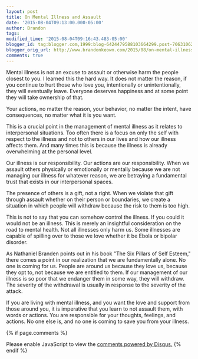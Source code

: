```yaml
---
layout: post
title: On Mental Illness and Assault
date: '2015-08-04T09:13:00.000-05:00'
author: Brandon
tags:
modified_time: '2015-08-04T09:16:43.483-05:00'
blogger_id: tag:blogger.com,1999:blog-6424479588103664299.post-706310628288834847
blogger_orig_url: http://www.brandonkeown.com/2015/08/on-mental-illness-and-assault.html
comments: true
---
```


Mental illness is not an excuse to assault or otherwise harm the people closest to you. I learned this the hard way. It does not matter the reason, if you continue to hurt those who love you, intentionally or unintentionally, they will eventually leave. Everyone deserves happiness and at some point they will take ownership of that.

Your actions, no matter the reason, your behavior, no matter the intent, have consequences, no matter what it is you want.

This is a crucial point in the management of mental illness as it relates to interpersonal situations. Too often there is a focus on only the self with respect to the illness and not to others in our lives and how our illness affects them. And many times this is because the illness is already overwhelming at the personal level.

Our illness is our responsibility. Our actions are our responsibility. When we assault others physically or emotionally or mentally because we are not managing our illness for whatever reason, we are betraying a fundamental trust that exists in our interpersonal spaces.

The presence of others is a gift, not a right. When we violate that gift through assault whether on their person or boundaries, we create a situation in which people will withdraw because the risk to them is too high.

This is not to say that you can somehow control the illness. If you could it would not be an illness. This is merely an insightful consideration on the road to mental health. Not all illnesses only harm us. Some illnesses are capable of spilling over to those we love whether it be Ebola or bipolar disorder.

As Nathaniel Branden points out in his book "The Six Pillars of Self Esteem," there comes a point in our realization that we are fundamentally alone. No one is coming for us. People are around us because they love us, because they opt to, not because we are entitled to them. If our management of our illness is so poor that we endanger them in some way, they will withdraw. The severity of the withdrawal is usually in response to the severity of the attack.

If you are living with mental illness, and you want the love and support from those around you, it is imperative that you learn to not assault them, with words or actions. You are responsible for your thoughts, feelings, and actions. No one else is, and no one is coming to save you from your illness.

{% if page.comments %}
<div id="disqus_thread"></div>
<script>
    /**
     *  RECOMMENDED CONFIGURATION VARIABLES: EDIT AND UNCOMMENT THE SECTION BELOW TO INSERT DYNAMIC VALUES FROM YOUR PLATFORM OR CMS.
     *  LEARN WHY DEFINING THESE VARIABLES IS IMPORTANT: https://disqus.com/admin/universalcode/#configuration-variables
     */
    var PAGE_URL = "http://www.brandonkeown.com/2015/08/on-mental-illness-and-assault.html";
    var PAGE_IDENTIFIER = "on-mental-illness-and-assault";

    var disqus_config = function () {
        this.page.url = PAGE_URL;  // Replace PAGE_URL with your page's canonical URL variable
        this.page.identifier = PAGE_IDENTIFIER; // Replace PAGE_IDENTIFIER with your page's unique identifier variable
    };

    (function() {  // DON'T EDIT BELOW THIS LINE
        var d = document, s = d.createElement('script');

        s.src = '//theqabalist.disqus.com/embed.js';

        s.setAttribute('data-timestamp', +new Date());
        (d.head || d.body).appendChild(s);
    })();
</script>
<noscript>Please enable JavaScript to view the <a href="https://disqus.com/?ref_noscript" rel="nofollow">comments powered by Disqus.</a></noscript>
{% endif %}
